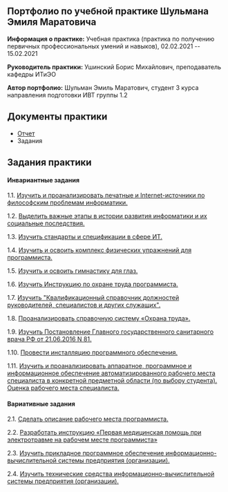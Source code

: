 ## Портфолио по учебной практике Шульмана Эмиля Маратовича

**Информация о практике:** Учебная практика (практика по получению первичных профессиональных умений и навыков), 02.02.2021 -- 15.02.2021

**Руководитель практики:** Ушинский Борис Михайлович, преподаватель кафедры ИТиЭО

**Автор портфолио:** Шульман Эмиль Маратович, студент 3 курса направления подготовки ИВТ группы 1.2

## Документы практики

- [Отчет](https://github.com/ShulmanEmil/practice-02-2021/blob/main/%D0%9E%D1%82%D1%87%D0%B5%D1%82_3%D0%BA%D1%83%D1%80%D1%81.pdf "Отчет")
- Задания

## Задания практики

#### Инвариантные задания

1.1. [Изучить и проанализировать печатные и Internet-источники по философским проблемам информатики.](https://github.com/ShulmanEmil/practice-02-2021/tree/main/1.1 "Изучить и проанализировать печатные и Internet-источники по философским проблемам информатики.")

1.2. [Выделить важные этапы в истории развития информатики и их социальные последствия.](https://github.com/ShulmanEmil/practice-02-2021/tree/main/1.2 "Выделить важные этапы в истории развития информатики и их социальные последствия.")

1.3. [Изучить стандарты и спецификации в сфере ИТ.](https://github.com/ShulmanEmil/practice-02-2021/tree/main/1.3 "Изучить стандарты и спецификации в сфере ИТ.")

1.4. [Изучить и освоить комплекс физических упражнений для программиста.](https://github.com/ShulmanEmil/practice-02-2021/tree/main/1.4 "Изучить и освоить комплекс физических упражнений для программиста.")

1.5. [Изучить и освоить гимнастику для глаз.](https://github.com/ShulmanEmil/practice-02-2021/tree/main/1.5 "Изучить и освоить гимнастику для глаз.")

1.6. [Изучить Инструкцию по охране труда программиста.](https://github.com/ShulmanEmil/practice-02-2021/tree/main/1.6 "Изучить Инструкцию по охране труда программиста.")

1.7. [Изучить "Квалификационный справочник должностей руководителей, специалистов и других служащих".](https://github.com/ShulmanEmil/practice-02-2021/tree/main/1.7 "Изучить Квалификационный справочник должностей руководителей, специалистов и других служащих.")

1.8. [Проанализировать справочную систему «Охрана труда».](https://github.com/ShulmanEmil/practice-02-2021/tree/main/1.8 "Проанализировать справочную систему «Охрана труда».")

1.9. [Изучить Постановление Главного государственного санитарного врача РФ от 21.06.2016 N 81.](https://github.com/ShulmanEmil/practice-02-2021/tree/main/1.9 "Изучить Постановление Главного государственного санитарного врача РФ от 21.06.2016 N 81.")

1.10. [Провести инсталляцию программного обеспечения.](https://github.com/ShulmanEmil/practice-02-2021/tree/main/1.10 "Провести инсталляцию программного обеспечения.")

1.11. [Изучить и проанализировать аппаратное, программное и информационное обеспечение автоматизированного рабочего места специалиста в конкретной предметной области (по выбору студента). Оценка рабочего места специалиста.](https://github.com/ShulmanEmil/practice-02-2021/tree/main/1.11 "Изучить и проанализировать аппаратное, программное и информационное обеспечение автоматизированного рабочего места специалиста в конкретной предметной области (по выбору студента).")

#### Вариативные задания
2.1. [Сделать описание рабочего места программиста.](https://github.com/ShulmanEmil/practice-02-2021/tree/main/2.1 "Сделать описание рабочего места программиста.")

2.2. [Разработать инструкцию «Первая медицинская помощь при электротравме на рабочем месте программиста»](https://github.com/ShulmanEmil/practice-02-2021/tree/main/2.2 "Разработать инструкцию «Первая медицинская помощь при электротравме на рабочем месте программиста»")

2.3. [Изучить прикладное программное обеспечение информационно-вычислительной системы предприятия (организации).](https://github.com/ShulmanEmil/practice-02-2021/tree/main/2.3 "Изучить прикладное программное обеспечение информационно-вычислительной системы предприятия (организации).")

2.4. [Изучить технические средства информационно-вычислительной системы предприятия (организации).](https://github.com/ShulmanEmil/practice-02-2021/tree/main/2.4 "Изучить технические средства информационно-вычислительной системы предприятия (организации).")
